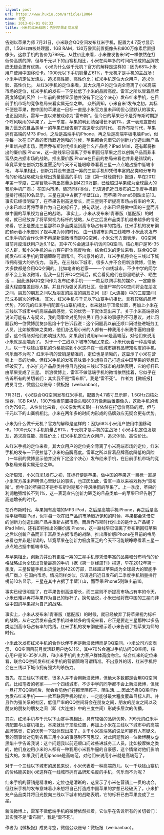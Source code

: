 ```yaml
---
layout: post
url: https://www.huxiu.com/article/18084
name: 寻空
time: 2013-08-01 08:33
title: 小米的红米战略：告别苹果走向三星
---
```

告别以苹果为师 7月31日，小米联合QQ空间发布红米手机，配置为4.7英寸显示屏，1.5GHz四核处理器，1GB RAM，130万像素前置摄像头和800万像素后置摄像头，这款手机的售价为799元。从性价比来看，小米像发售米1时一样依然在打低价高质的牌，但与千元以下的山寨机相比，小米在两年多的时间内形成的品牌效应无疑会更有优势。 小米为什么做千元机？官方的解释是这样的：因为68%小米用户使用中国移动卡。1000元以下手机销量占61%，千元机才是手机的主战场！小米手机定位发烧友，追求高性能、高性价比；红米手机定位大众用户，追求体验、高性价比。 从红米手机的定位来看，其大众用户的定位完全背离了小米高端市场的定位，红米手机的发布一下便拉低了小米的品牌高度。雷军之所以冒着品牌高度降低的风险（一年前的微博显示他并没有下定这个决心）发布红米手机，在目前手机市场的竞争格局来看实属无奈之举。 众所周知，小米自米1发布之初，其标杆便是苹果，做中国的苹果这一目标一直是小米官方虽未声明但心里默认的事实，也正因如此，雷军一直以来被戏称为“雷布斯”。但今日的苹果已不是乔布斯时期那个呼风唤雨的苹果了。上一季度，苹果的利润勉强增长不到1%，这一表现宣告创新力匮乏的且品类单一的苹果已经告别了高速增长的时代。 在乔布斯时代，苹果拥有高端的MP3 iPod，之后是高端手机iPhone，再之后是高端平板电脑iPad，似乎每一次在旧产品的市场趋近饱和的时候，苹果都会凭借它的创新力创造出新产品并重新占据市场，而后乔布斯时代推出的是什么产品呢？iPad Mini，还有即将推出的廉价版iPhone，这一路线早已偏离了乔布斯回归苹果之后以创新产品而非丰富品类占据市场的战略。推出廉价版iPhone在目前的格局来看也并非是错误的，毕竟苹果在创新力极度匮乏的今天不可能眼睁睁看着三星一点点地占据中低端市场。 与苹果相比，创新力并没有更胜一筹的三星手机却凭借丰富的品类和分布均匀的价格战略成为全球出货量最高的手机（据《第一财经周刊》报道，早在2012年第一季度，三星智能手机出货量达到4220万部，已经超过苹果成为全球最大的智能手机厂商。）在国内市场，情况同样类似，乐语通讯近日发布的二季度手机销量排行榜前10名显示，三星在其中占据了半壁江山，而苹果iPhone5则跌出前10。 事实已经很明显了，在苹果告别高速增长，而三星则不断提高市场占有率的今天，小米已难以再将苹果作为自己的标杆了。换句话说，小米已经将做中国的三星而非做中国的苹果视为自己的战略。 事实上，小米从发布米1青春版（低配版）的时候，就已经放弃了将苹果视为标杆的战略，从它之后发布品类手机越来越多的情况来看，它正是要走三星那种以多品类达到高市场占有率的路线。红米手机的发布彻底预示着小米告别了视苹果为师的时代。 由一线城市迈向三线城市 小米此次发布红米手机的合作伙伴不再是新浪微博而是QQ空间，小米公司方面表示， QQ空间目前月度活跃用户达6.11亿，其中70%会通过手机访问QQ空间，核心用户是16-35岁人群，和小米手机的主力客户群体高度吻合。结合红米的定位来看，联合QQ空间发布红米手机的营销策略可谓精准。不出意外的话，红米手机将会在三线以下城市拥有强大的杀伤力。 首先，在三线以下城市，很多人并不会用新浪微博，但绝大多数都是会用QQ空间的。比如笔者的老家——一个四线城市，不少中学的同学都不会上新浪微博，但我一旦打开QQ空间后，就会看见他们在那里晒孩子、晒生活……因此选择QQ空间作为发布红米手机——一款互联网手机的媒介，一定能够最大程度覆盖目标人群。并且作为强关系的社区，低僵尸率的QQ空间将会在朋友之间，朋友的朋友之间以及朋友的朋友的朋友之间（即《大连接》中的三度空间）形成多层次的传播。 其次，红米手机与千元以下山寨手机相比，具有较强的品牌优势。799元的红米手机配置与山寨机相比，本来就处于顶级位置，再加上小米在三线以下城市中的高端品牌感觉，它的优势一下就体现出来了。关于小米高端感的说法可能有人有疑义，我的同事曾对见到农民工用小米的事感到不可思议，对此问题我的一位微博朋友@黑焰十字告诉我说：这个问题我以前还顺口问过些进城务工人员，比如按摩妹之类的，他们身边用小米的人都有一种我用小米我牛逼的自豪感，这个情绪对他们影响挺大的。如果我们说用iphone是高端范，对他们来说用小米就是高端范了。 对于一个三线以下城市的居民来说，小米代表着一种高端范儿。以一千块钱山寨机的价格能买到小米这样在一线城市拥有品牌知名度的手机，何乐而不为呢？ 红米手机的营销是精准的，定位也是清晰的，这显示了小米在营销上一贯的功会。但红米手机的发布意味着小米想将自己打造成中国苹果的梦想已经破灭了。小米扩充产品品类并将目光投向三线以下城市的战略表明，它的标杆已由苹果变成了三星。 新浪微博上，雷军不做低端手机的微博依然挂着，它似乎在告诉所有的关切者们：其实我不是“雷布斯”，我是“雷不死”。 作者为【微板报】成员寻空，微信公众账号：微板报（weibanbao）。

7月31日，小米联合QQ空间发布红米手机，配置为4.7英寸显示屏，1.5GHz四核处理器，1GB RAM，130万像素前置摄像头和800万像素后置摄像头，这款手机的售价为799元。从性价比来看，小米像发售米1时一样依然在打低价高质的牌，但与千元以下的山寨机相比，小米在两年多的时间内形成的品牌效应无疑会更有优势。

小米为什么做千元机？官方的解释是这样的：因为68%小米用户使用中国移动卡。1000元以下手机销量占61%，千元机才是手机的主战场！小米手机定位发烧友，追求高性能、高性价比；红米手机定位大众用户，追求体验、高性价比。

从红米手机的定位来看，其大众用户的定位完全背离了小米高端市场的定位，红米手机的发布一下便拉低了小米的品牌高度。雷军之所以冒着品牌高度降低的风险（一年前的微博显示他并没有下定这个决心）发布红米手机，在目前手机市场的竞争格局来看实属无奈之举。

众所周知，小米自米1发布之初，其标杆便是苹果，做中国的苹果这一目标一直是小米官方虽未声明但心里默认的事实，也正因如此，雷军一直以来被戏称为“雷布斯”。但今日的苹果已不是乔布斯时期那个呼风唤雨的苹果了。上一季度，苹果的利润勉强增长不到1%，这一表现宣告创新力匮乏的且品类单一的苹果已经告别了高速增长的时代。

在乔布斯时代，苹果拥有高端的MP3 iPod，之后是高端手机iPhone，再之后是高端平板电脑iPad，似乎每一次在旧产品的市场趋近饱和的时候，苹果都会凭借它的创新力创造出新产品并重新占据市场，而后乔布斯时代推出的是什么产品呢？iPad Mini，还有即将推出的廉价版iPhone，这一路线早已偏离了乔布斯回归苹果之后以创新产品而非丰富品类占据市场的战略。推出廉价版iPhone在目前的格局来看也并非是错误的，毕竟苹果在创新力极度匮乏的今天不可能眼睁睁看着三星一点点地占据中低端市场。

与苹果相比，创新力并没有更胜一筹的三星手机却凭借丰富的品类和分布均匀的价格战略成为全球出货量最高的手机（据《第一财经周刊》报道，早在2012年第一季度，三星智能手机出货量达到4220万部，已经超过苹果成为全球最大的智能手机厂商。）在国内市场，情况同样类似，乐语通讯近日发布的二季度手机销量排行榜前10名显示，三星在其中占据了半壁江山，而苹果iPhone5则跌出前10。

事实已经很明显了，在苹果告别高速增长，而三星则不断提高市场占有率的今天，小米已难以再将苹果作为自己的标杆了。换句话说，小米已经将做中国的三星而非做中国的苹果视为自己的战略。

事实上，小米从发布米1青春版（低配版）的时候，就已经放弃了将苹果视为标杆的战略，从它之后发布品类手机越来越多的情况来看，它正是要走三星那种以多品类达到高市场占有率的路线。红米手机的发布彻底预示着小米告别了视苹果为师的时代。

小米此次发布红米手机的合作伙伴不再是新浪微博而是QQ空间，小米公司方面表示， QQ空间目前月度活跃用户达6.11亿，其中70%会通过手机访问QQ空间，核心用户是16-35岁人群，和小米手机的主力客户群体高度吻合。结合红米的定位来看，联合QQ空间发布红米手机的营销策略可谓精准。不出意外的话，红米手机将会在三线以下城市拥有强大的杀伤力。

首先，在三线以下城市，很多人并不会用新浪微博，但绝大多数都是会用QQ空间的。比如笔者的老家——一个四线城市，不少中学的同学都不会上新浪微博，但我一旦打开QQ空间后，就会看见他们在那里晒孩子、晒生活……因此选择QQ空间作为发布红米手机——一款互联网手机的媒介，一定能够最大程度覆盖目标人群。并且作为强关系的社区，低僵尸率的QQ空间将会在朋友之间，朋友的朋友之间以及朋友的朋友的朋友之间（即《大连接》中的三度空间）形成多层次的传播。

其次，红米手机与千元以下山寨手机相比，具有较强的品牌优势。799元的红米手机配置与山寨机相比，本来就处于顶级位置，再加上小米在三线以下城市中的高端品牌感觉，它的优势一下就体现出来了。关于小米高端感的说法可能有人有疑义，我的同事曾对见到农民工用小米的事感到不可思议，对此问题我的一位微博朋友@黑焰十字告诉我说：这个问题我以前还顺口问过些进城务工人员，比如按摩妹之类的，他们身边用小米的人都有一种我用小米我牛逼的自豪感，这个情绪对他们影响挺大的。如果我们说用iphone是高端范，对他们来说用小米就是高端范了。

对于一个三线以下城市的居民来说，小米代表着一种高端范儿。以一千块钱山寨机的价格能买到小米这样在一线城市拥有品牌知名度的手机，何乐而不为呢？

红米手机的营销是精准的，定位也是清晰的，这显示了小米在营销上一贯的功会。但红米手机的发布意味着小米想将自己打造成中国苹果的梦想已经破灭了。小米扩充产品品类并将目光投向三线以下城市的战略表明，它的标杆已由苹果变成了三星。

新浪微博上，雷军不做低端手机的微博依然挂着，它似乎在告诉所有的关切者们：其实我不是“雷布斯”，我是“雷不死”。

作者为【微板报】成员寻空，微信公众账号：微板报（weibanbao）。

